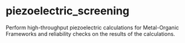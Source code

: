 # piezoelectric_screening
Perform high-throughput piezoelectric calculations for Metal-Organic Frameworks and reliability checks on the results of the calculations.

